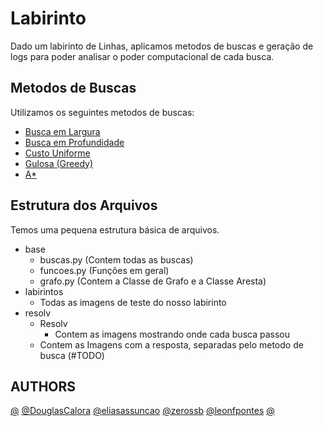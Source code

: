 # Labirinto

Dado um labirinto de Linhas, aplicamos metodos de buscas e geração de logs para poder analisar
    o poder computacional de cada busca.

## Metodos de Buscas

Utilizamos os seguintes metodos de buscas:

- [Busca em Largura](https://pt.wikipedia.org/wiki/Busca_em_largura)
- [Busca em Profundidade](https://pt.wikipedia.org/wiki/Busca_em_profundidade)
- [Custo Uniforme](http://conteudo.icmc.usp.br/pessoas/sandra/G2_t2/Busca.html)
- [Gulosa (Greedy)](https://pt.wikipedia.org/wiki/Algoritmo_guloso)
- [A*](https://pt.wikipedia.org/wiki/Algoritmo_A*)

## Estrutura dos Arquivos

Temos uma pequena estrutura básica de arquivos.

- base
    - buscas.py (Contem todas as buscas)
    - funcoes.py (Funções em geral)
    - grafo.py (Contem a Classe de Grafo e a Classe Aresta)
- labirintos
    - Todas as imagens de teste do nosso labirinto
- resolv
    - Resolv
        - Contem as imagens mostrando onde cada busca passou
    - Contem as Imagens com a resposta, separadas pelo metodo de busca (#TODO)

## AUTHORS
[@]()
[@DouglasCalora](https://github.com/DouglasCalora)
[@eliasassuncao](https://github.com/eliasassuncao)
[@zerossb](https://github.com/leonfpontes)
[@leonfpontes](https://github.com/leonfpontes)
[@]()